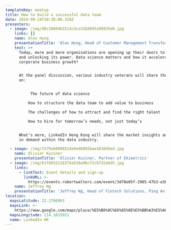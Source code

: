 ```yaml
---
templateKey: meetup
title: How to build a successful data team
date: 2019-09-24T10:30:08.329Z
presenters:
  - image: /img/48c1860462514c4ca31b8695a99835e0.jpg
    links: []
    name: Alex Hung
    presentationTitle: 'Alex Hung, Head of Customer Management Transformation, Hang Seng Bank'
    text: >+
      Today, more and more organisations are opening up their doors to big data
      and unlocking its power. Data science matters and how it accelerates the
      corporate business growth?


      At the panel discussion, various industry veterans will share their views
      on:


           The future of data science

          How to structure the data team to add value to business

          The challenges of how to attract and find the right talent

          How to hire for tomorrow’s needs, not just today’s


      What’s more, LinkedIn Hong Kong will share the market insights and skills
      in demand within the data industry.

  - image: /img/1579ab0808524e9e9b892bae163645ed.jpg
    name: Olivier Kuziner
    presentationTitle: 'Olivier Kuziner, Partner of Ekimetrics'
  - image: /img/b1f8931116374a538a96cf2cb732a6d5.jpg
    links:
      - linkText: Event details and sign-up
        linkURL: >-
          https://events.robertwalters.com/event/3d78e05f-2905-47b3-a3bd-d95d6bd3f3b0/summary?RefId=RWHK&rt=c4hjB8Bc4kCsPjpVtE5DIw
    name: Jeffrey Ng
    presentationTitle: 'Jeffrey Ng, Head of Fintech Solutions, Ping An OneConnect Bank'
location:
  mapsLatitude: 22.2796993
  mapsLink: >-
    https://www.google.com/maps/place/%E5%B8%8C%E6%85%8E%E5%BB%A3%E5%A0%B4/@22.2796993,114.1815921,17z/data=!3m2!4b1!5s0x34040056c64ba167:0x571df460eb990140!4m5!3m4!1s0x34040056c37d08bb:0xe2b51a38d4d91669!8m2!3d22.2796944!4d114.1837808
  mapsLongitude: 114.1815921
  name: LinkedIn HK
---
```


